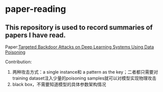 # paper-reading

## This repository is used to record summaries of papers I have read.

Paper:[Targeted Backdoor Attacks on Deep Learning Systems Using Data Poisoning](https://arxiv.org/pdf/1712.05526v1.pdf)

Contribution: 
1. 两种攻击方式：a single instance和 a pattern as the key；二者都只需要对training dataset注入少量的poisoning samples就可以对模型实现物理攻击
2. black box，不需要知道模型的具体参数架构情况
